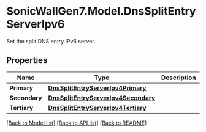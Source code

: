 # SonicWallGen7.Model.DnsSplitEntryServerIpv6
Set the split DNS entry IPv6 server.

## Properties

Name | Type | Description | Notes
------------ | ------------- | ------------- | -------------
**Primary** | [**DnsSplitEntryServerIpv4Primary**](DnsSplitEntryServerIpv4Primary.md) |  | [optional] 
**Secondary** | [**DnsSplitEntryServerIpv4Secondary**](DnsSplitEntryServerIpv4Secondary.md) |  | [optional] 
**Tertiary** | [**DnsSplitEntryServerIpv4Tertiary**](DnsSplitEntryServerIpv4Tertiary.md) |  | [optional] 

[[Back to Model list]](../README.md#documentation-for-models) [[Back to API list]](../README.md#documentation-for-api-endpoints) [[Back to README]](../README.md)

